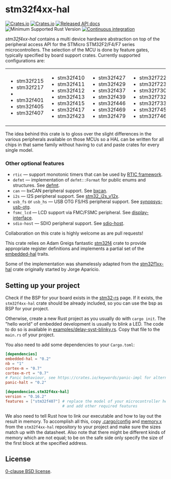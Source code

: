 stm32f4xx-hal
=============

[![Crates.io](https://img.shields.io/crates/d/stm32f4xx-hal.svg)](https://crates.io/crates/stm32f4xx-hal)
[![Crates.io](https://img.shields.io/crates/v/stm32f4xx-hal.svg)](https://crates.io/crates/stm32f4xx-hal)
[![Released API docs](https://docs.rs/stm32f4xx-hal/badge.svg)](https://docs.rs/stm32f4xx-hal)
![Minimum Supported Rust Version](https://img.shields.io/badge/rustc-1.60+-blue.svg)
[![Continuous integration](https://github.com/stm32-rs/stm32f4xx-hal/workflows/Continuous%20integration/badge.svg)](https://github.com/stm32-rs/stm32f4xx-hal)

_stm32f4xx-hal_ contains a multi device hardware abstraction on top of the
peripheral access API for the STMicro STM32F2/F4/F7 series microcontrollers. The
selection of the MCU is done by feature gates, typically specified by board
support crates. Currently supported configurations are:

<table>
<tr>
<td>

* stm32f215
* stm32f217
* 
* stm32f401
* stm32f405
* stm32f407
<td>

* stm32f410
* stm32f411
* stm32f412
* stm32f413
* stm32f415
* stm32f417
* stm32f423
<td>

* stm32f427
* stm32f429
* stm32f437
* stm32f439
* stm32f446
* stm32f469
* stm32f479
<td>

* stm32f722
* stm32f723
* stm32f730
* stm32f732
* stm32f733
* stm32f745
* stm32f746
<td>

* stm32f756
* stm32f765
* stm32f767
* stm32f769
* stm32f777
* stm32f778
* stm32f779
</tr>

</table>

The idea behind this crate is to gloss over the slight differences in the
various peripherals available on those MCUs so a HAL can be written for all
chips in that same family without having to cut and paste crates for every
single model.

### Other optional features

* `rtic` — support monotonic timers that can be used by [RTIC framework](https://crates.io/crates/cortex-m-rtic).
* `defmt` — implementation of `defmt::Format` for public enums and structures. See [defmt](https://crates.io/crates/defmt).
* `can` — bxCAN peripheral support. See [bxcan](https://crates.io/crates/bxcan).
* `i2s` — I2S peripheral support. See [stm32_i2s_v12x](https://crates.io/crates/stm32_i2s_v12x).
* `usb_fs` or `usb_hs` — USB OTG FS/HS peripheral support. See [synopsys-usb-otg](https://crates.io/crates/synopsys-usb-otg).
* `fsmc_lcd` — LCD support via FMC/FSMC peripheral. See [display-interface](https://crates.io/crates/display-interface).
* `sdio-host` — SDIO peripheral support. See [sdio-host](https://crates.io/crates/sdio-host).

Collaboration on this crate is highly welcome as are pull requests!

This crate relies on Adam Greigs fantastic [stm32f4][] crate to provide
appropriate register definitions and implements a partial set of the
[embedded-hal][] traits.

Some of the implementation was shamelessly adapted from the [stm32f1xx-hal][]
crate originally started by Jorge Aparicio.

[stm32f4]: https://crates.io/crates/stm32f4
[stm32f1xx-hal]: https://github.com/stm32-rs/stm32f1xx-hal
[embedded-hal]: https://github.com/rust-embedded/embedded-hal

Setting up your project
-------

Check if the BSP for your board exists in the
[stm32-rs](https://github.com/stm32-rs) page.
If it exists, the `stm32f4xx-hal` crate should be already included, so you can
use the bsp as BSP for your project.

Otherwise, create a new Rust project as you usually do with `cargo init`. The
"hello world" of embedded development is usually to blink a LED. The code to do
so is available in [examples/delay-syst-blinky.rs](examples/delay-syst-blinky.rs).
Copy that file to the `main.rs` of your project.

You also need to add some dependencies to your `Cargo.toml`:

```toml
[dependencies]
embedded-hal = "0.2"
nb = "1"
cortex-m = "0.7"
cortex-m-rt = "0.7"
# Panic behaviour, see https://crates.io/keywords/panic-impl for alternatives
panic-halt = "0.2"

[dependencies.stm32f4xx-hal]
version = "0.16.2"
features = ["stm32f407"] # replace the model of your microcontroller here
                         # and add other required features
```

We also need to tell Rust how to link our executable and how to lay out the
result in memory. To accomplish all this, copy [.cargo/config](.cargo/config.toml)
and [memory.x](memory.x) from the `stm32f4xx-hal` repository to your project and make sure the sizes match up with the datasheet. Also note that there might be different kinds of memory which are not equal; to be on the safe side only specify the size of the first block at the specified address.

License
-------

[0-clause BSD license](LICENSE-0BSD.txt).

